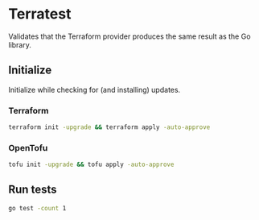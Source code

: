 # Terratest

Validates that the Terraform provider produces the same result as the Go library.

## Initialize

Initialize while checking for (and installing) updates.

### Terraform

```bash
terraform init -upgrade && terraform apply -auto-approve
```

### OpenTofu

```bash
tofu init -upgrade && tofu apply -auto-approve
```

## Run tests

```bash
go test -count 1
```
